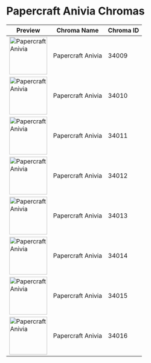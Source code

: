 # Papercraft Anivia Chromas

| Preview | Chroma Name | Chroma ID |
|---|---|---|
| <img src='https://raw.communitydragon.org/latest/plugins/rcp-be-lol-game-data/global/default/v1/champion-chroma-images/34/34009.png' alt='Papercraft Anivia' width='100'> | Papercraft Anivia | 34009 |
| <img src='https://raw.communitydragon.org/latest/plugins/rcp-be-lol-game-data/global/default/v1/champion-chroma-images/34/34010.png' alt='Papercraft Anivia' width='100'> | Papercraft Anivia | 34010 |
| <img src='https://raw.communitydragon.org/latest/plugins/rcp-be-lol-game-data/global/default/v1/champion-chroma-images/34/34011.png' alt='Papercraft Anivia' width='100'> | Papercraft Anivia | 34011 |
| <img src='https://raw.communitydragon.org/latest/plugins/rcp-be-lol-game-data/global/default/v1/champion-chroma-images/34/34012.png' alt='Papercraft Anivia' width='100'> | Papercraft Anivia | 34012 |
| <img src='https://raw.communitydragon.org/latest/plugins/rcp-be-lol-game-data/global/default/v1/champion-chroma-images/34/34013.png' alt='Papercraft Anivia' width='100'> | Papercraft Anivia | 34013 |
| <img src='https://raw.communitydragon.org/latest/plugins/rcp-be-lol-game-data/global/default/v1/champion-chroma-images/34/34014.png' alt='Papercraft Anivia' width='100'> | Papercraft Anivia | 34014 |
| <img src='https://raw.communitydragon.org/latest/plugins/rcp-be-lol-game-data/global/default/v1/champion-chroma-images/34/34015.png' alt='Papercraft Anivia' width='100'> | Papercraft Anivia | 34015 |
| <img src='https://raw.communitydragon.org/latest/plugins/rcp-be-lol-game-data/global/default/v1/champion-chroma-images/34/34016.png' alt='Papercraft Anivia' width='100'> | Papercraft Anivia | 34016 |
